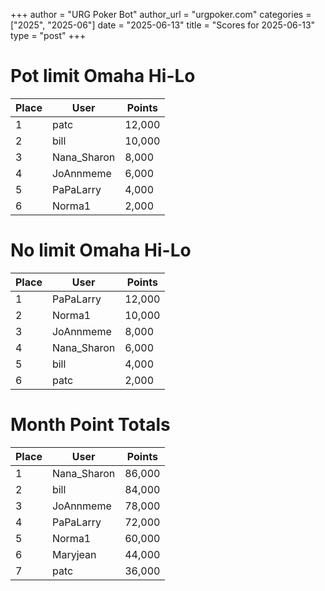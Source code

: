 +++
author = "URG Poker Bot"
author_url = "urgpoker.com"
categories = ["2025", "2025-06"]
date = "2025-06-13"
title = "Scores for 2025-06-13"
type = "post"
+++
# Pot limit Omaha Hi-Lo

| Place | User | Points |
|-------|------|--------|
| 1 | patc | 12,000 |
| 2 | bill | 10,000 |
| 3 | Nana_Sharon | 8,000 |
| 4 | JoAnnmeme | 6,000 |
| 5 | PaPaLarry | 4,000 |
| 6 | Norma1 | 2,000 |

# No limit Omaha Hi-Lo

| Place | User | Points |
|-------|------|--------|
| 1 | PaPaLarry | 12,000 |
| 2 | Norma1 | 10,000 |
| 3 | JoAnnmeme | 8,000 |
| 4 | Nana_Sharon | 6,000 |
| 5 | bill | 4,000 |
| 6 | patc | 2,000 |

# Month Point Totals

| Place | User | Points |
|-------|------|--------|
| 1 | Nana_Sharon | 86,000 |
| 2 | bill | 84,000 |
| 3 | JoAnnmeme | 78,000 |
| 4 | PaPaLarry | 72,000 |
| 5 | Norma1 | 60,000 |
| 6 | Maryjean | 44,000 |
| 7 | patc | 36,000 |
